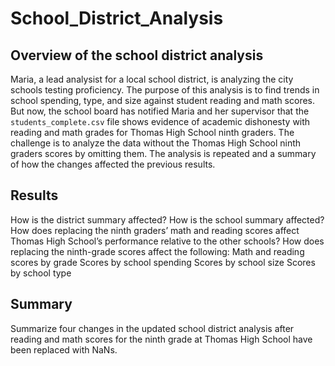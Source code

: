 # School_District_Analysis

## Overview of the school district analysis

Maria, a lead analysist for a local school district, is analyzing the city schools testing proficiency. The purpose of this analysis is to find trends in school spending, type, and size against student reading and math scores. But now, the school board has notified Maria and her supervisor that the ```students_complete.csv``` file shows evidence of academic dishonesty with reading and math grades for Thomas High School ninth graders. The challenge is to analyze the data without the Thomas High School ninth graders scores by omitting them. The analysis is repeated and a summary of how the changes affected the previous results.

## Results

How is the district summary affected?
How is the school summary affected?
How does replacing the ninth graders’ math and reading scores affect Thomas High School’s performance relative to the other schools?
How does replacing the ninth-grade scores affect the following:
  Math and reading scores by grade
  Scores by school spending
  Scores by school size
  Scores by school type


## Summary

Summarize four changes in the updated school district analysis after reading and math scores for the ninth grade at Thomas High School have been replaced with NaNs.

